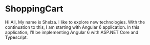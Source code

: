 # ShoppingCart

Hi All,
My name is Shelza.  I like to explore new technologies. With the continuation to this, I am starting with Angular 6 application. 
In this application, I'll be implementing Angular 6 with ASP.NET Core and Typescript.
